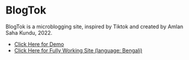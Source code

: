 # BlogTok
BlogTok is a microblogging site, inspired by Tiktok and created by Amlan Saha Kundu, 2022.

- [Click Here for Demo](https://yoursamlan.github.io/BlogTok)
- [Click Here for Fully Working Site (language: Bengali) ](https://kherorkhata.netlify.app/)

